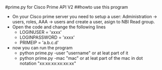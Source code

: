 #prime.py for Cisco Prime API V2
##howto use this program
- On your Cisco prime server you need to setup a user:
Administration -> users, roles, AAA -> users and create a user, asign to NBI Read group.
- Open the code and change the following lines
	- LOGINUSER = 'xxxx'
	- LOGINPASSWORD = 'xxxx'
	- PRIMEIP = 'a.b.c.d'
- now you can run the program
	- python prime.py -user "username" or at leat part of it
	- python prime.py -mac "mac" or at leat part of the mac in dot notation "xx:xx:xx:xx:xx:xx"
